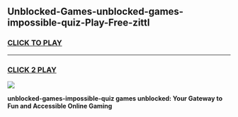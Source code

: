 
## Unblocked-Games-unblocked-games-impossible-quiz-Play-Free-zittl
<h3>
<a href="https://premium76.site?title=unblocked-games-impossible-quiz&ref=18A1">CLICK TO PLAY</a></h3>
<hr>

<h3>
<a href="https://premium76.site?title=unblocked-games-impossible-quiz&ref=18A1">CLICK 2 PLAY</a>
  
</h3>

<a href="https://premium76.site?title=unblocked-games-impossible-quiz&ref=18A1"><img src="https://clearcache.store/games.png"></a>


**unblocked-games-impossible-quiz games unblocked: Your Gateway to Fun and Accessible Online Gaming**
